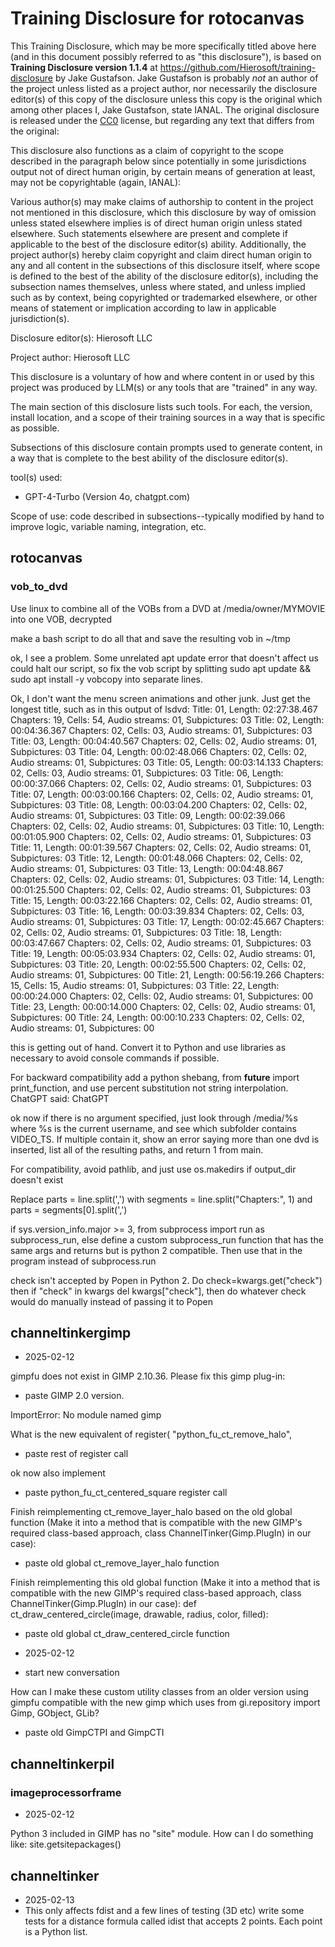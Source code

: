 # Training Disclosure for rotocanvas
This Training Disclosure, which may be more specifically titled above here (and in this document possibly referred to as "this disclosure"), is based on **Training Disclosure version 1.1.4** at https://github.com/Hierosoft/training-disclosure by Jake Gustafson. Jake Gustafson is probably *not* an author of the project unless listed as a project author, nor necessarily the disclosure editor(s) of this copy of the disclosure unless this copy is the original which among other places I, Jake Gustafson, state IANAL. The original disclosure is released under the [CC0](https://creativecommons.org/public-domain/cc0/) license, but regarding any text that differs from the original:

This disclosure also functions as a claim of copyright to the scope described in the paragraph below since potentially in some jurisdictions output not of direct human origin, by certain means of generation at least, may not be copyrightable (again, IANAL):

Various author(s) may make claims of authorship to content in the project not mentioned in this disclosure, which this disclosure by way of omission unless stated elsewhere implies is of direct human origin unless stated elsewhere. Such statements elsewhere are present and complete if applicable to the best of the disclosure editor(s) ability. Additionally, the project author(s) hereby claim copyright and claim direct human origin to any and all content in the subsections of this disclosure itself, where scope is defined to the best of the ability of the disclosure editor(s), including the subsection names themselves, unless where stated, and unless implied such as by context, being copyrighted or trademarked elsewhere, or other means of statement or implication according to law in applicable jurisdiction(s).

Disclosure editor(s): Hierosoft LLC

Project author: Hierosoft LLC

This disclosure is a voluntary of how and where content in or used by this project was produced by LLM(s) or any tools that are "trained" in any way.

The main section of this disclosure lists such tools. For each, the version, install location, and a scope of their training sources in a way that is specific as possible.

Subsections of this disclosure contain prompts used to generate content, in a way that is complete to the best ability of the disclosure editor(s).

tool(s) used:
- GPT-4-Turbo (Version 4o, chatgpt.com)

Scope of use: code described in subsections--typically modified by hand to improve logic, variable naming, integration, etc.

## rotocanvas
### vob_to_dvd
Use linux to combine all of the VOBs from a DVD at /media/owner/MYMOVIE into one VOB, decrypted

make a bash script to do all that and save the resulting vob in ~/tmp

ok, I see a problem. Some unrelated apt update error that doesn't affect us could halt our script, so fix the vob script by splitting sudo apt update && sudo apt install -y vobcopy into separate lines.

Ok, I don't want the menu screen animations and other junk. Just get the longest title, such as in this output of lsdvd: Title: 01, Length: 02:27:38.467 Chapters: 19, Cells: 54, Audio streams: 01, Subpictures: 03
Title: 02, Length: 00:04:36.367 Chapters: 02, Cells: 03, Audio streams: 01, Subpictures: 03
Title: 03, Length: 00:04:40.567 Chapters: 02, Cells: 02, Audio streams: 01, Subpictures: 03
Title: 04, Length: 00:02:48.066 Chapters: 02, Cells: 02, Audio streams: 01, Subpictures: 03
Title: 05, Length: 00:03:14.133 Chapters: 02, Cells: 03, Audio streams: 01, Subpictures: 03
Title: 06, Length: 00:00:37.066 Chapters: 02, Cells: 02, Audio streams: 01, Subpictures: 03
Title: 07, Length: 00:03:00.166 Chapters: 02, Cells: 02, Audio streams: 01, Subpictures: 03
Title: 08, Length: 00:03:04.200 Chapters: 02, Cells: 02, Audio streams: 01, Subpictures: 03
Title: 09, Length: 00:02:39.066 Chapters: 02, Cells: 02, Audio streams: 01, Subpictures: 03
Title: 10, Length: 00:01:05.900 Chapters: 02, Cells: 02, Audio streams: 01, Subpictures: 03
Title: 11, Length: 00:01:39.567 Chapters: 02, Cells: 02, Audio streams: 01, Subpictures: 03
Title: 12, Length: 00:01:48.066 Chapters: 02, Cells: 02, Audio streams: 01, Subpictures: 03
Title: 13, Length: 00:04:48.867 Chapters: 02, Cells: 02, Audio streams: 01, Subpictures: 03
Title: 14, Length: 00:01:25.500 Chapters: 02, Cells: 02, Audio streams: 01, Subpictures: 03
Title: 15, Length: 00:03:22.166 Chapters: 02, Cells: 02, Audio streams: 01, Subpictures: 03
Title: 16, Length: 00:03:39.834 Chapters: 02, Cells: 03, Audio streams: 01, Subpictures: 03
Title: 17, Length: 00:02:45.667 Chapters: 02, Cells: 02, Audio streams: 01, Subpictures: 03
Title: 18, Length: 00:03:47.667 Chapters: 02, Cells: 02, Audio streams: 01, Subpictures: 03
Title: 19, Length: 00:05:03.934 Chapters: 02, Cells: 02, Audio streams: 01, Subpictures: 03
Title: 20, Length: 00:02:55.500 Chapters: 02, Cells: 02, Audio streams: 01, Subpictures: 00
Title: 21, Length: 00:56:19.266 Chapters: 15, Cells: 15, Audio streams: 01, Subpictures: 03
Title: 22, Length: 00:00:24.000 Chapters: 02, Cells: 02, Audio streams: 01, Subpictures: 00
Title: 23, Length: 00:00:14.000 Chapters: 02, Cells: 02, Audio streams: 01, Subpictures: 00
Title: 24, Length: 00:00:10.233 Chapters: 02, Cells: 02, Audio streams: 01, Subpictures: 00

this is getting out of hand. Convert it to Python and use libraries as necessary to avoid console commands if possible.

For backward compatibility add a python shebang, from __future__ import print_function, and use percent substitution not string interpolation.
ChatGPT said:
ChatGPT

ok now if there is no argument specified, just look through /media/%s where %s is the current username, and see which subfolder contains VIDEO_TS. If multiple contain it, show an error saying more than one dvd is inserted, list all of the resulting paths, and return 1 from main.

For compatibility, avoid pathlib, and just use os.makedirs if output_dir doesn't exist

Replace parts = line.split(',') with segments = line.split("Chapters:", 1) and parts = segments[0].split(',')

if sys.version_info.major >= 3, from subprocess import run as subprocess_run, else define a custom subprocess_run function that has the same args and returns but is python 2 compatible. Then use that in the program instead of subprocess.run

check isn't accepted by Popen in Python 2. Do check=kwargs.get("check") then if "check" in kwargs del kwargs["check"], then do whatever check would do manually instead of passing it to Popen

## channeltinkergimp
- 2025-02-12

gimpfu does not exist in GIMP 2.10.36. Please fix this gimp plug-in:

- paste GIMP 2.0 version.

ImportError: No module named gimp

What is the new equivalent of register(
    "python_fu_ct_remove_halo",
- paste rest of register call

ok now also implement

- paste python_fu_ct_centered_square register call

Finish reimplementing ct_remove_layer_halo based on the old global function (Make it into a method that is compatible with the new GIMP's required class-based approach, class ChannelTinker(Gimp.PlugIn) in our case):

- paste old global ct_remove_layer_halo function

Finish reimplementing this old global function (Make it into a method that is compatible with the new GIMP's required class-based approach, class ChannelTinker(Gimp.PlugIn) in our case):
def ct_draw_centered_circle(image, drawable, radius, color, filled):

- paste old global ct_draw_centered_circle function

- 2025-02-12

- start new conversation

How can I make these custom utility classes from an older version using gimpfu compatible with the new gimp which uses from gi.repository import Gimp, GObject, GLib?

- paste old GimpCTPI and GimpCTI

## channeltinkerpil
### imageprocessorframe
- 2025-02-12

Python 3 included in GIMP has no "site" module. How can I do something like: site.getsitepackages()

## channeltinker
- 2025-02-13
- This only affects fdist and a few lines of testing (3D etc)
write some tests for a distance formula called idist that accepts 2 points. Each point is a Python list.
